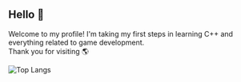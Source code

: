 ## Hello 👋

Welcome to my profile! I'm taking my first steps in learning C++ and everything related to game development.  
Thank you for visiting 🌎

![Top Langs](https://github-readme-stats.vercel.app/api/top-langs/?username=raydtutto&layout=compact)

